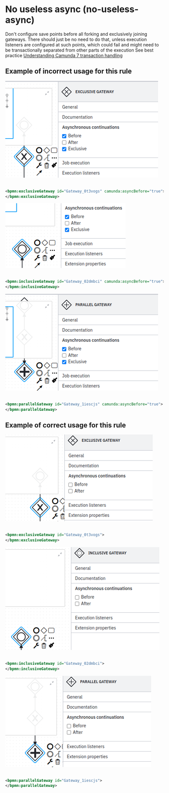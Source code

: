 # No useless async (no-useless-async)

Don't configure save points before all forking and exclusively joining gateways.
There should just be no need to do that, unless execution listeners are
configured at such points, which could fail and might need to be transactionally
separated from other parts of the execution
See best
practice [Understanding Camunda 7 transaction handling](https://docs.camunda.io/docs/components/best-practices/development/understanding-transaction-handling-c7/#knowing-typical-dos-and-donts-for-save-points)

## Example of **incorrect** usage for this rule

![Incorrect usage exclusive gateway example](./examples/exclusive_gateway_async_bad.png)

```xml

<bpmn:exclusiveGateway id="Gateway_0t3vogs" camunda:asyncBefore="true">
</bpmn:exclusiveGateway>
```

![Incorrect usage inclusive gateway example](./examples/inclusive_gateway_async_bad.png)

```xml

<bpmn:inclusiveGateway id="Gateway_02dmbci" camunda:asyncBefore="true">
</bpmn:inclusiveGateway>
```

![Incorrect usage parallel gateway example](./examples/parallel_gateway_async_bad.png)

```xml

<bpmn:parallelGateway id="Gateway_1iescjs" camunda:asyncBefore="true">
</bpmn:parallelGateway>
```

## Example of **correct** usage for this rule

![Correct usage exclusive gateway example](./examples/exclusive_gateway_async_good.png)

```xml

<bpmn:exclusiveGateway id="Gateway_0t3vogs">
</bpmn:exclusiveGateway>
```

![Correct usage inclusive gateway example](./examples/inclusive_gateway_async_good.png)

```xml

<bpmn:inclusiveGateway id="Gateway_02dmbci">
</bpmn:inclusiveGateway>
```

![Correct usage parallel gateway example](./examples/parallel_gateway_async_good.png)

```xml

<bpmn:parallelGateway id="Gateway_1iescjs">
</bpmn:parallelGateway>
```
